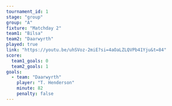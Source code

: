 ```yaml
---
tournament_id: 1
stage: "group"
group: "A"
fixture: "Matchday 2"
team1: "Bilsa"
team2: "Daarwyrth"
played: true
link: "https://youtu.be/uhSVoz-2miE?si=4aOaLZLQVPb41Yju&t=84"
score:
  team1_goals: 0
  team2_goals: 1
goals:
  - team: "Daarwyrth"
    player: "T. Henderson"
    minute: 82
    penalty: false
---
```

